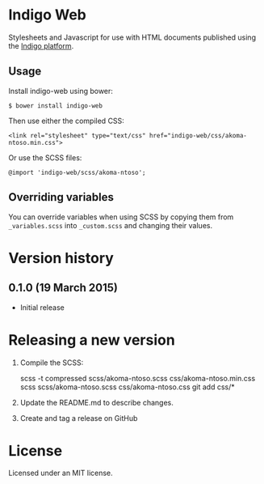 # Indigo Web

Stylesheets and Javascript for use with HTML documents published using the [Indigo platform](https://indigo.readthedocs.org).

## Usage

Install indigo-web using bower:

    $ bower install indigo-web

Then use either the compiled CSS:

    <link rel="stylesheet" type="text/css" href="indigo-web/css/akoma-ntoso.min.css">

Or use the SCSS files:

    @import 'indigo-web/scss/akoma-ntoso';

## Overriding variables

You can override variables when using SCSS by copying them from ``_variables.scss`` into ``_custom.scss`` and changing
their values.

# Version history

## 0.1.0 (19 March 2015)

* Initial release

# Releasing a new version

1. Compile the SCSS:

    scss -t compressed scss/akoma-ntoso.scss css/akoma-ntoso.min.css
    scss scss/akoma-ntoso.scss css/akoma-ntoso.css
    git add css/*

2. Update the README.md to describe changes.
3. Create and tag a release on GitHub

# License

Licensed under an MIT license.
